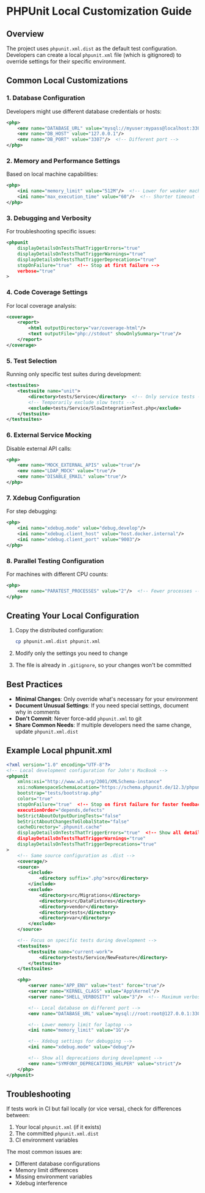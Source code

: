 # PHPUnit Local Customization Guide

## Overview
The project uses `phpunit.xml.dist` as the default test configuration. Developers can create a local `phpunit.xml` file (which is gitignored) to override settings for their specific environment.

## Common Local Customizations

### 1. **Database Configuration**
Developers might use different database credentials or hosts:
```xml
<php>
    <env name="DATABASE_URL" value="mysql://myuser:mypass@localhost:3306/test_db"/>
    <env name="DB_HOST" value="127.0.0.1"/>
    <env name="DB_PORT" value="3307"/>  <!-- Different port -->
</php>
```

### 2. **Memory and Performance Settings**
Based on local machine capabilities:
```xml
<php>
    <ini name="memory_limit" value="512M"/>  <!-- Lower for weaker machines -->
    <ini name="max_execution_time" value="60"/>  <!-- Shorter timeout -->
</php>
```

### 3. **Debugging and Verbosity**
For troubleshooting specific issues:
```xml
<phpunit
    displayDetailsOnTestsThatTriggerErrors="true"
    displayDetailsOnTestsThatTriggerWarnings="true"
    displayDetailsOnTestsThatTriggerDeprecations="true"
    stopOnFailure="true"  <!-- Stop at first failure -->
    verbose="true"
>
```

### 4. **Code Coverage Settings**
For local coverage analysis:
```xml
<coverage>
    <report>
        <html outputDirectory="var/coverage-html"/>
        <text outputFile="php://stdout" showOnlySummary="true"/>
    </report>
</coverage>
```

### 5. **Test Selection**
Running only specific test suites during development:
```xml
<testsuites>
    <testsuite name="unit">
        <directory>tests/Service</directory>  <!-- Only service tests -->
        <!-- Temporarily exclude slow tests -->
        <exclude>tests/Service/SlowIntegrationTest.php</exclude>
    </testsuite>
</testsuites>
```

### 6. **External Service Mocking**
Disable external API calls:
```xml
<php>
    <env name="MOCK_EXTERNAL_APIS" value="true"/>
    <env name="LDAP_MOCK" value="true"/>
    <env name="DISABLE_EMAIL" value="true"/>
</php>
```

### 7. **Xdebug Configuration**
For step debugging:
```xml
<php>
    <ini name="xdebug.mode" value="debug,develop"/>
    <ini name="xdebug.client_host" value="host.docker.internal"/>
    <ini name="xdebug.client_port" value="9003"/>
</php>
```

### 8. **Parallel Testing Configuration**
For machines with different CPU counts:
```xml
<php>
    <env name="PARATEST_PROCESSES" value="2"/>  <!-- Fewer processes -->
</php>
```

## Creating Your Local Configuration

1. Copy the distributed configuration:
   ```bash
   cp phpunit.xml.dist phpunit.xml
   ```

2. Modify only the settings you need to change

3. The file is already in `.gitignore`, so your changes won't be committed

## Best Practices

- **Minimal Changes**: Only override what's necessary for your environment
- **Document Unusual Settings**: If you need special settings, document why in comments
- **Don't Commit**: Never force-add `phpunit.xml` to git
- **Share Common Needs**: If multiple developers need the same change, update `phpunit.xml.dist`

## Example Local phpunit.xml

```xml
<?xml version="1.0" encoding="UTF-8"?>
<!-- Local development configuration for John's MacBook -->
<phpunit
    xmlns:xsi="http://www.w3.org/2001/XMLSchema-instance"
    xsi:noNamespaceSchemaLocation="https://schema.phpunit.de/12.3/phpunit.xsd"
    bootstrap="tests/bootstrap.php"
    colors="true"
    stopOnFailure="true"  <!-- Stop on first failure for faster feedback -->
    executionOrder="depends,defects"
    beStrictAboutOutputDuringTests="false"
    beStrictAboutChangesToGlobalState="false"
    cacheDirectory=".phpunit.cache"
    displayDetailsOnTestsThatTriggerErrors="true"  <!-- Show all details -->
    displayDetailsOnTestsThatTriggerWarnings="true"
    displayDetailsOnTestsThatTriggerDeprecations="true"
>
    <!-- Same source configuration as .dist -->
    <coverage/>
    <source>
        <include>
            <directory suffix=".php">src</directory>
        </include>
        <exclude>
            <directory>src/Migrations</directory>
            <directory>src/DataFixtures</directory>
            <directory>vendor</directory>
            <directory>tests</directory>
            <directory>var</directory>
        </exclude>
    </source>

    <!-- Focus on specific tests during development -->
    <testsuites>
        <testsuite name="current-work">
            <directory>tests/Service/NewFeature</directory>
        </testsuite>
    </testsuites>

    <php>
        <server name="APP_ENV" value="test" force="true"/>
        <server name="KERNEL_CLASS" value="App\Kernel"/>
        <server name="SHELL_VERBOSITY" value="3"/>  <!-- Maximum verbosity -->

        <!-- Local database on different port -->
        <env name="DATABASE_URL" value="mysql://root:root@127.0.0.1:3307/test"/>

        <!-- Lower memory limit for laptop -->
        <ini name="memory_limit" value="1G"/>

        <!-- Xdebug settings for debugging -->
        <ini name="xdebug.mode" value="debug"/>

        <!-- Show all deprecations during development -->
        <env name="SYMFONY_DEPRECATIONS_HELPER" value="strict"/>
    </php>
</phpunit>
```

## Troubleshooting

If tests work in CI but fail locally (or vice versa), check for differences between:
1. Your local `phpunit.xml` (if it exists)
2. The committed `phpunit.xml.dist`
3. CI environment variables

The most common issues are:
- Different database configurations
- Memory limit differences
- Missing environment variables
- Xdebug interference